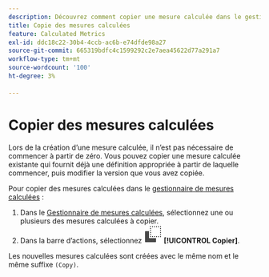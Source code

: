 ```yaml
---
description: Découvrez comment copier une mesure calculée dans le gestionnaire de mesures calculées.
title: Copie des mesures calculées
feature: Calculated Metrics
exl-id: ddc18c22-30b4-4ccb-ac6b-e74dfde98a27
source-git-commit: 665319bdfc4c1599292c2e7aea45622d77a291a7
workflow-type: tm+mt
source-wordcount: '100'
ht-degree: 3%

---
```



# Copier des mesures calculées

Lors de la création d’une mesure calculée, il n’est pas nécessaire de commencer à partir de zéro. Vous pouvez copier une mesure calculée existante qui fournit déjà une définition appropriée à partir de laquelle commencer, puis modifier la version que vous avez copiée.

Pour copier des mesures calculées dans le [gestionnaire de mesures calculées](cm-manager.md) :

1. Dans le [Gestionnaire de mesures calculées](cm-manager.md), sélectionnez une ou plusieurs des mesures calculées à copier.
1. Dans la barre d’actions, sélectionnez ![Copier](/help/assets/icons/Copy.svg) **[!UICONTROL Copier]**.

Les nouvelles mesures calculées sont créées avec le même nom et le même suffixe `(Copy)`.

